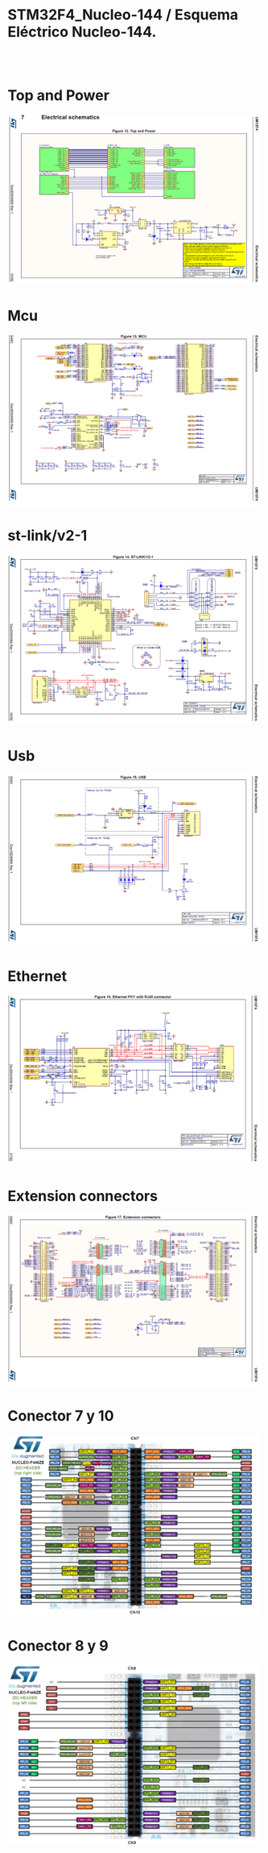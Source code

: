 # STM32F4_Nucleo-144 / Esquema Eléctrico Nucleo-144.
<BR>
<BR>
<H1>Top and Power</H1>
<img src="top and power.png">
<H1>Mcu</H1>
<img src="mcu.png">
<H1>st-link/v2-1</H1>
<img src="st-link_v2-1.png">
<H1>Usb</H1>
<img src="usb.png">
<H1>Ethernet</H1>
<img src="ethernet PHY with R-45 connector.png"><br>
<H1>Extension connectors</H1>
<img src="extension connectors.png">
<BR>
<H1>Conector 7 y 10</H1>
<img src="cn7 cn10.png">
<H1>Conector 8 y 9</H1>
<img src="cn8 cn9.png">